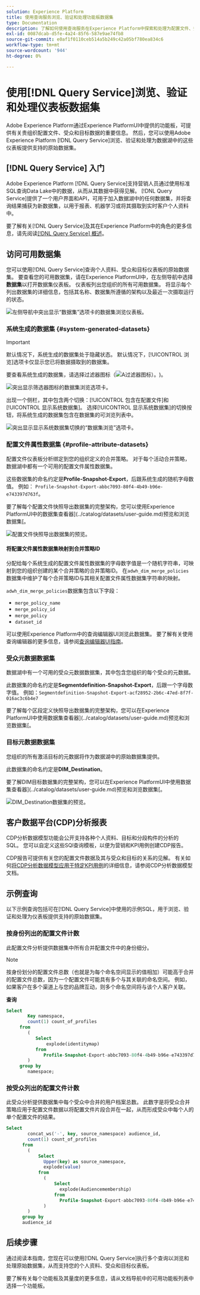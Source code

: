 ```yaml
---
solution: Experience Platform
title: 使用查询服务浏览、验证和处理功能板数据集
type: Documentation
description: 了解如何使用查询服务在Experience Platform中探索和处理为配置文件、受众和目标仪表板提供支持的原始数据集。
exl-id: 0087dcab-d5fe-4a24-85f6-587e9ae74fb8
source-git-commit: e0af1f0110ceb514a5b249c42a05bf780ea834c6
workflow-type: tm+mt
source-wordcount: '944'
ht-degree: 0%

---
```


# 使用[!DNL Query Service]浏览、验证和处理仪表板数据集

Adobe Experience Platform通过Experience PlatformUI中提供的功能板，可提供有关贵组织配置文件、受众和目标数据的重要信息。 然后，您可以使用Adobe Experience Platform [!DNL Query Service]浏览、验证和处理为数据湖中的这些仪表板提供支持的原始数据集。

## [!DNL Query Service] 入门

Adobe Experience Platform [!DNL Query Service]支持营销人员通过使用标准SQL查询Data Lake中的数据，从而从其数据中获得见解。 [!DNL Query Service]提供了一个用户界面和API，可用于加入数据湖中的任何数据集，并将查询结果捕获为新数据集，以用于报表、机器学习或将其摄取到实时客户个人资料中。

要了解有关[!DNL Query Service]及其在Experience Platform中的角色的更多信息，请先阅读[[!DNL Query Service] 概述](../query-service/home.md)。

## 访问可用数据集

您可以使用[!DNL Query Service]查询个人资料、受众和目标仪表板的原始数据集。 要查看您的可用数据集，请在Experience PlatformUI中，在左侧导航中选择&#x200B;**数据集**&#x200B;以打开数据集仪表板。 仪表板列出您组织的所有可用数据集。 将显示每个列出数据集的详细信息，包括其名称、数据集所遵循的架构以及最近一次摄取运行的状态。

![左侧导航中突出显示“数据集”选项卡的数据集浏览仪表板。](./images/query/browse-datasets.png)

### 系统生成的数据集 {#system-generated-datasets}

>[!IMPORTANT]
>
>默认情况下，系统生成的数据集处于隐藏状态。 默认情况下，[!UICONTROL 浏览]选项卡仅显示您已将数据摄取到的数据集。

要查看系统生成的数据集，请选择过滤器图标（![A过滤器图标）。](./images/query/filter.png))。

![突出显示筛选器图标的数据集浏览选项卡。](./images/query/filter-datasets.png)

出现一个侧栏，其中包含两个切换：[!UICONTROL 包含在配置文件]和[!UICONTROL 显示系统数据集]。 选择[!UICONTROL 显示系统数据集]的切换按钮，将系统生成的数据集包含在数据集的可浏览列表中。

![突出显示显示系统数据集切换的“数据集浏览”选项卡。](./images/query/show-system-datasets.png)

### 配置文件属性数据集 {#profile-attribute-datasets}

配置文件仪表板分析绑定到您的组织定义的合并策略。 对于每个活动合并策略，数据湖中都有一个可用的配置文件属性数据集。

这些数据集的命名约定是&#x200B;**Profile-Snapshot-Export**，后跟系统生成的随机字母数值。 例如： `Profile-Snapshot-Export-abbc7093-80f4-4b49-b96e-e743397d763f`。

要了解每个配置文件快照导出数据集的完整架构，您可以使用Experience PlatformUI中的数据集查看器](../catalog/datasets/user-guide.md)预览和浏览数据集[。

![配置文件快照导出数据集的预览。](images/query/profile-attribute.png)

#### 将配置文件属性数据集映射到合并策略ID

分配给每个系统生成的配置文件属性数据集的字母数字值是一个随机字符串，可映射到您的组织创建的某个合并策略的合并策略ID。 在`adwh_dim_merge_policies`数据集中维护了每个合并策略ID与其相关配置文件属性数据集字符串的映射。

`adwh_dim_merge_policies`数据集包含以下字段：

* `merge_policy_name`
* `merge_policy_id`
* `merge_policy`
* `dataset_id`

可以使用Experience Platform中的查询编辑器UI浏览此数据集。 要了解有关使用查询编辑器的更多信息，请参阅[查询编辑器UI指南](../query-service/ui/user-guide.md)。

### 受众元数据数据集

数据湖中有一个可用的受众元数据数据集，其中包含您组织的每个受众的元数据。

此数据集的命名约定是&#x200B;**Segmentdefinition-Snapshot-Export**，后跟一个字母数字值。 例如：`Segmentdefinition-Snapshot-Export-acf28952-2b6c-47ed-8f7f-016ac3c6b4e7`

要了解每个区段定义快照导出数据集的完整架构，您可以在Experience PlatformUI中使用数据集查看器](../catalog/datasets/user-guide.md)预览和浏览数据集[。

### 目标元数据数据集

您组织的所有激活目标的元数据将作为数据湖中的原始数据集提供。

此数据集的命名约定是&#x200B;**DIM_Destination**。

要了解DIM目标数据集的完整架构，您可以在Experience PlatformUI中使用数据集查看器](../catalog/datasets/user-guide.md)预览和浏览数据集[。

![DIM_Destination数据集的预览。](images/query/destinations-metadata.png)

## 客户数据平台(CDP)分析报表

CDP分析数据模型功能会公开支持各种个人资料、目标和分段构件的分析的SQL。 您可以自定义这些SQl查询模板，以便为营销和KPI用例创建CDP报告。

CDP报告可提供有关您的配置文件数据及其与受众和目标的关系的见解。 有关如何[将CDP分析数据模型应用于特定KPI用例](./data-models/cdp-insights-data-model-b2c.md)的详细信息，请参阅CDP分析数据模型文档。

## 示例查询

以下示例查询包括可在[!DNL Query Service]中使用的示例SQL，用于浏览、验证和处理为仪表板提供支持的原始数据集。

### 按身份列出的配置文件计数

此配置文件分析提供数据集中所有合并配置文件中的身份细分。

>[!NOTE]
>
>按身份划分的配置文件总数（也就是为每个命名空间显示的值相加）可能高于合并的配置文件总数，因为一个配置文件可能具有多个与其关联的命名空间。 例如，如果客户在多个渠道上与您的品牌互动，则多个命名空间将与该个人客户关联。

**查询**

```sql
Select
        Key namespace,
        count(1) count_of_profiles
     from
        (
           Select
               explode(identitymap)
           from
              Profile-Snapshot-Export-abbc7093-80f4-4b49-b96e-e743397d763f
        )
     group by
        namespace;
```

### 按受众列出的配置文件计数

此受众分析提供数据集中每个受众中合并的用户档案总数。 此数字是将受众合并策略应用于配置文件数据以将配置文件片段合并在一起，从而形成受众中每个人的单个配置文件的结果。

```sql
Select          
        concat_ws('-', key, source_namespace) audience_id,
        count(1) count_of_profiles
      from
        (
            Select
              Upper(key) as source_namespace,
              explode(value)
            from
              (
                  Select
                    explode(Audiencemembership)
                  from
                    Profile-Snapshot-Export-abbc7093-80f4-4b49-b96e-e743397d763f
              )
        )
      group by
      audience_id
```

## 后续步骤

通过阅读本指南，您现在可以使用[!DNL Query Service]执行多个查询以浏览和处理原始数据集，从而支持您的个人资料、受众和目标仪表板。

要了解有关每个功能板及其量度的更多信息，请从文档导航中的可用功能板列表中选择一个功能板。
